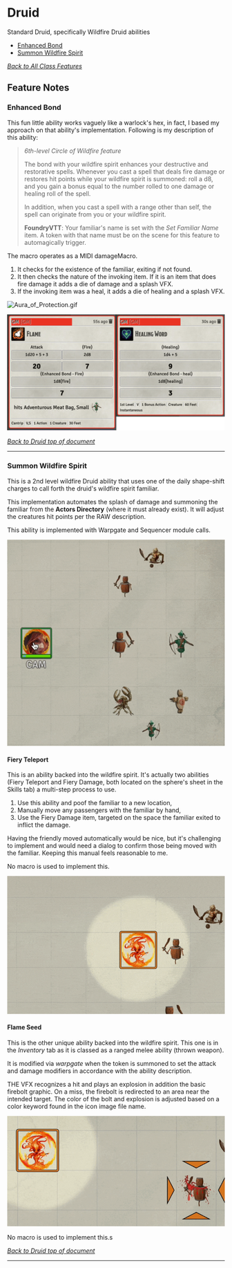 # Druid

Standard Druid, specifically Wildfire Druid abilities

* [Enhanced Bond](#enhanced-bond)
* [Summon Wildfire Spirit](#summon-wildfire-spirit)

[*Back to All Class Features*](../README.md)

## Feature Notes

### Enhanced Bond

This fun little ability works vaguely like a warlock's hex, in fact, I based my approach on that ability's implementation.  Following is my description of this ability:

> *6th-level Circle of Wildfire feature*
> 
> The bond with your wildfire spirit enhances your destructive and restorative spells. Whenever you cast a spell that deals fire damage or restores hit points while your wildfire spirit is summoned: roll a d8, and you gain a bonus equal to the number rolled to one damage or healing roll of the spell.
> 
> In addition, when you cast a spell with a range other than self, the spell can originate from you or your wildfire spirit.
> 
> **FoundryVTT**: Your familiar's name is set with the  *Set Familiar Name* item.  A token with that name must be on the scene for this feature to automagically trigger.

The macro operates as a MIDI damageMacro.  

1. It checks for the existence of the familiar, exiting if not found. 
2. It then checks the nature of the invoking item.  If it is an item that does fire damage it adds a die of damage and a splash VFX.
3. If the invoking item was a heal, it adds a die of healing and a splash VFX.

![Aura_of_Protection.gif](Wildfire_6_Enhanced_Bond/Enhanced_Bond.gif)

![Enhanced_Bond_Chat.png](Wildfire_6_Enhanced_Bond/Enhanced_Bond_Chat.png)

[*Back to Druid top of document*](#druid)

---

### Summon Wildfire Spirit

This is a 2nd level wildfire Druid ability that uses one of the daily shape-shift charges to call forth the druid's wildfire spirit familiar.

This implementation automates the splash of damage and summoning the familiar from the **Actors Directory** (where it must already exist).  It will adjust the creatures hit points per the RAW description. 

This ability is implemented with Warpgate and Sequencer module calls.

![Summon_Wildfire_Spirit.gif](Wildfire_2_Summon_Widlfire_Spirit/Summon_Wildfire_Spirit.gif)

#### Fiery Teleport

This is an ability backed into the wildfire spirit.  It's actually two abilities (Fiery Teleport and Fiery Damage, both located on the sphere's sheet in the Skills tab) a multi-step process to use. 

1. Use this ability and poof the familiar to a new location,
2. Manually move any passengers with the familiar by hand,
3. Use the  Fiery Damage item, targeted on the space the familiar exited to inflict the damage.

Having the friendly moved automatically would be nice, but it's challenging to implement and would need a dialog to confirm those being moved with the familiar.  Keeping this manual feels reasonable to me.

No macro is used to implement this.

![Fiery_Teleport.gif](Wildfire_2_Summon_Widlfire_Spirit/Fiery_Teleport/Fiery_Teleport.gif)

#### Flame Seed

This is the other unique ability backed into the wildfire spirit.  This one is in the *Inventory* tab as it is classed as a ranged melee ability (thrown weapon).  

It is modified via *warpgate* when the token is summoned to set the attack and damage modifiers in accordance with the ability description. 

THE VFX recognizes a hit and plays an explosion in addition the basic firebolt graphic.  On a miss, the firebolt is redirected to an area near the intended target. The color of the bolt and explosion is adjusted based on a color keyword found in the icon image file name.

![](Wildfire_2_Summon_Widlfire_Spirit/Flame_Seed/Flame_Seed.gif)

No macro is used to implement this.s

[*Back to Druid top of document*](#druid)

---


